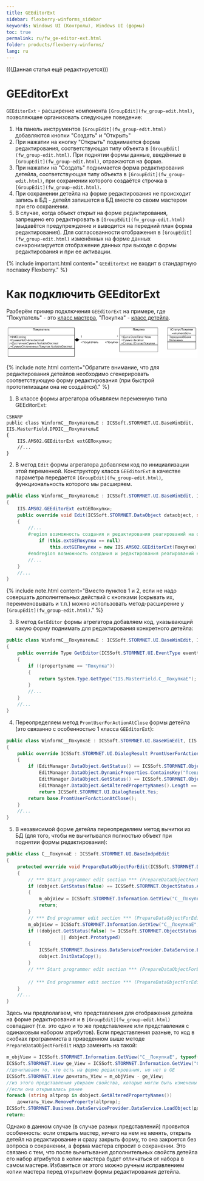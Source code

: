 ```yaml
---
title: GEEditorExt
sidebar: flexberry-winforms_sidebar
keywords: Windows UI (Контролы), Windows UI (формы)
toc: true
permalink: ru/fw_ge-editor-ext.html
folder: products/flexberry-winforms/
lang: ru
---
```


(((Данная статья ещё редактируется)))

# GEEditorExt
`GEEditorExt` - расширение компонента `[GroupEdit](fw_group-edit.html)`, позволяющее организовать следующее поведение:
1. На панель инструментов `[GroupEdit](fw_group-edit.html)` добавляются кнопки "Создать" и "Открыть"
3. При нажатии на кнопку "Открыть" поднимается форма редактирования, соответствующая типу объекта в `[GroupEdit](fw_group-edit.html)`. При поднятии формы данные, введённые в `[GroupEdit](fw_group-edit.html)`, отражаются на форме.
3. При нажатии на "Создать" поднимается форма редактирования детейла, соответствующая типу объекта в `[GroupEdit](fw_group-edit.html)`, при сохранении которого создаётся строчка в `[GroupEdit](fw_group-edit.html)`.
4. При сохранении детейла на форме редактирования не происходит запись в БД - детейл запишется в БД вместе со своим мастером при его сохранении.
5. В  случае, когда объект открыт на форме редактирования, запрещено его редактировать в `[GroupEdit](fw_group-edit.html)`(выдавётся предупреждение и выводится на передний план форма редактирования). Для согласованности отображения в `[GroupEdit](fw_group-edit.html)` изменённых на форме данных синхронизируется отображение данных при выходе с формы редактирования и при ее активации.


{% include important.html content="
`GEEditorExt` не входит в стандартную поставку Flexberry." %}

# Как подключить GEEditorExt
Разберём пример подключения `GEEditorExt` на примере, где "Покупатель" - это [класс мастера](fd_key-concepts.html), "Покупка" - [класс детейла](fd_key-concepts.html).

![](/images/pages/products/flexberry-winforms/controls/groupedit/class-diagram_-customer-purchase2.jpg)

{% include note.html content="Обратите внимание, что для редактирования детейлов необходимо сгенерировать соответствующую форму редактирования (при быстрой прототипизации она не создаётся)." %}


1. В классе формы агрегатора объявляем переменную типа GEEditorExt:
```
CSHARP
public class WinformC__ПокупательE : ICSSoft.STORMNET.UI.BaseWinEdit, IIS.MasterField.DPDIC__ПокупательE
{
	IIS.AMS02.GEEditorExt extGEПокупки;
	//...
}
```
2. В метод `Edit` формы агрегатора добавляем код  по инициализации этой переменной. Конструктору класса `GEEditorExt` в качестве параметра передается `[GroupEdit](fw_group-edit.html)`, функциональность которого мы расширяем.
```cs
public class WinformC__ПокупательE : ICSSoft.STORMNET.UI.BaseWinEdit, IIS.MasterField.DPDIC__ПокупательE
{
	IIS.AMS02.GEEditorExt extGEПокупки;
	public override void Edit(ICSSoft.STORMNET.DataObject dataobject, string contpath, string propertyname, object tag)
	{
		//...
		#region возможность создания и редактирования реагирований на отдельной формы из GE
            if (this.extGEПокупки == null)
                this.extGEПокупки = new IIS.AMS02.GEEditorExt(Покупки);
        #endregion возможность создания и редактирования реагирований на отдельной формы из GE
		//...
	}
	//...
}
```
{% include note.html content="Вместо пунктов 1 и 2, если не надо совершать дополнительных действий с кнопками (скрывать их, переименовывать и т.п.) можно использовать метод-расширение у `[GroupEdit](fw_group-edit.html)`." %}


3. В метод `GetEditor` формы агрегатора добавляем код, указывающий какую форму поднимать для редактирования конкретного детейла:
```cs
public class WinformC__ПокупательE : ICSSoft.STORMNET.UI.BaseWinEdit, IIS.MasterField.DPDIC__ПокупательE
{
	public override Type GetEditor(ICSSoft.STORMNET.UI.EventType eventtype, ICSSoft.STORMNET.DataObject dataobject, string contpath, string propertyname)
	{
		if ((propertyname == "Покупка"))
		{
			return System.Type.GetType("IIS.MasterField.C__ПокупкаE");
		}
		//...
	}
	//...
}
```
4. Переопределяем метод `PromtUserForActionAtClose` формы детейла (это связанно с особенностью 1 класса `GEEditorExt`):
```cs
public class WinformC__ПокупкаE : ICSSoft.STORMNET.UI.BaseWinEdit, IIS.MasterField.DPDIC__ПокупкаE
{
	public override ICSSoft.STORMNET.UI.DialogResult PromtUserForActionAtClose()
	{
		if (EditManager.DataObject.GetStatus() == ICSSoft.STORMNET.ObjectStatus.Created &&
			EditManager.DataObject.DynamicProperties.ContainsKey("Псевдосохранен") ||
			EditManager.DataObject.GetStatus() == ICSSoft.STORMNET.ObjectStatus.UnAltered &&
			EditManager.DataObject.GetAlteredPropertyNames().Length == 0)
			return ICSSoft.STORMNET.UI.DialogResult.Yes;
		return base.PromtUserForActionAtClose();
	}
	//...
}
```
5. В независимой форме детейла переопределяем метод вычитки из БД (для того, чтобы не вычитывался полностью объект при поднятии формы редактирования):
```cs
public class C__ПокупкаE : ICSSoft.STORMNET.UI.BaseIndpdEdit
{
	protected override void PrepareDataObjectForEdit(ICSSoft.STORMNET.DataObject dobject)
	{
		// *** Start programmer edit section *** (PrepareDataObjectForEdit (DataObject) start)
		if (dobject.GetStatus(false) == ICSSoft.STORMNET.ObjectStatus.Altered)
		{
			m_objView = ICSSoft.STORMNET.Information.GetView("C__ПокупкаE", typeof(IIS.MasterField.Покупка));
			return;
		}
		// *** End programmer edit section *** (PrepareDataObjectForEdit (DataObject) start)
		m_objView = ICSSoft.STORMNET.Information.GetView("C__ПокупкаE", typeof(IIS.MasterField.Покупка));
		if ((dobject.GetStatus(false) != ICSSoft.STORMNET.ObjectStatus.Created) 
					|| dobject.Prototyped)
		{
			ICSSoft.STORMNET.Business.DataServiceProvider.DataService.LoadObject(m_objView, dobject, false, false);
			dobject.InitDataCopy();
		}
		// *** Start programmer edit section *** (PrepareDataObjectForEdit (DataObject) end)

		// *** End programmer edit section *** (PrepareDataObjectForEdit (DataObject) end)
	}
	//...
}
```

Здесь мы предполагаем, что представления для отображения детейла на форме редактирования и в `[GroupEdit](fw_group-edit.html)` совпадают (т.е. это одно и то же представление или представления с одинаковым набором атрибутов). Если представления разные, то код в скобках программиста в приведенном выше методе `PrepareDataObjectForEdit` надо заменить на такой:

```csharp
m_objView = ICSSoft.STORMNET.Information.GetView("C__ПокупкаE", typeof(IIS.MasterField.Покупка));
ICSSoft.STORMNET.View ge_View = ICSSoft.STORMNET.Information.GetView("C__ПокупкаD", typeof(IIS.MasterField.Покупка));
//дочитываем то, что есть на форме редактирования, но нет в GE
ICSSoft.STORMNET.View дочитать_View = m_objView - ge_View;
//из этого представления убираем свойства, которые могли быть изменены на форме редактирования,
//если она открывалась ранее
foreach (string altprop in dobject.GetAlteredPropertyNames())
	дочитать_View.RemoveProperty(altprop);
ICSSoft.STORMNET.Business.DataServiceProvider.DataService.LoadObject(дочитать_View, dobject, false, false);
return;
```

Однако в данном случае (в случае разных представлений) проявится особенность: если открыть мастер, ничего на нем не менять, открыть детейл на редактирование и сразу закрыть форму, то она закроется без вопроса о сохранении, а форма мастера спросит о сохранении. Это связано с тем, что после вычитывания дополнительных свойств детейла его набор атрибутов в копии мастера будет отличаться от набора в самом мастере. Избавиться от этого можно ручным исправлением копии мастера перед открытием формы редактирования детейла.

